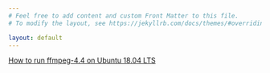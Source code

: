 ```yaml
---
# Feel free to add content and custom Front Matter to this file.
# To modify the layout, see https://jekyllrb.com/docs/themes/#overriding-theme-defaults

layout: default
---
```


[How to run ffmpeg-4.4 on Ubuntu 18.04 LTS](./_posts/2021-11-13-ffmpeg-on-ubuntu-1804.md)  